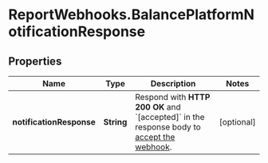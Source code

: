 # ReportWebhooks.BalancePlatformNotificationResponse

## Properties

Name | Type | Description | Notes
------------ | ------------- | ------------- | -------------
**notificationResponse** | **String** | Respond with **HTTP 200 OK** and &#x60;[accepted]&#x60; in the response body to [accept the webhook](https://docs.adyen.com/development-resources/webhooks#accept-notifications). | [optional] 


